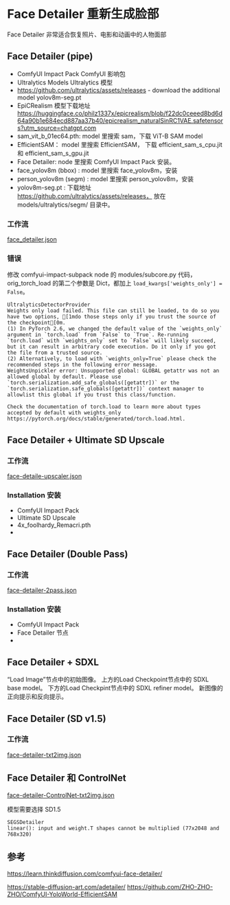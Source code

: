# Face Detailer 重新生成脸部


Face Detailer 非常适合恢复照片、电影和动画中的人物面部




## Face Detailer (pipe)



- ComfyUI Impact Pack  ComfyUI 影响包
- Ultralytics Models  Ultralytics 模型
- https://github.com/ultralytics/assets/releases - download the additional model yolov8m-seg.pt
- EpiCRealism 模型下载地址 https://huggingface.co/philz1337x/epicrealism/blob/f22dc0ceeed8bd6d64a90b1e684ecd887aa37b40/epicrealism_naturalSinRC1VAE.safetensors?utm_source=chatgpt.com
- sam_vit_b_01ec64.pth: model 里搜索 sam，下载 ViT-B SAM model
- EfficientSAM： model 里搜索 EfficientSAM， 下载 efficient_sam_s_cpu.jit  和 efficient_sam_s_gpu.jit
- Face Detailer:  node 里搜索 ComfyUI Impact Pack 安装。
- face_yolov8m (bbox) : model 里搜索 face_yolov8m，安装
- person_yolov8m (segm) : model 里搜索 person_yolov8m，安装
- yolov8m-seg.pt : 下载地址 https://github.com/ultralytics/assets/releases， 放在  models/ultralytics/segm/ 目录中。



### 工作流


[face_detailer.json](./face_detailer.json)



### 错误


修改 comfyui-impact-subpack node 的 modules/subcore.py 代码，orig_torch_load 的第二个参数是 Dict，都加上 `load_kwargs['weights_only'] = False`。  

```
UltralyticsDetectorProvider
Weights only load failed. This file can still be loaded, to do so you have two options, [1mdo those steps only if you trust the source of the checkpoint[0m.
(1) In PyTorch 2.6, we changed the default value of the `weights_only` argument in `torch.load` from `False` to `True`. Re-running `torch.load` with `weights_only` set to `False` will likely succeed, but it can result in arbitrary code execution. Do it only if you got the file from a trusted source.
(2) Alternatively, to load with `weights_only=True` please check the recommended steps in the following error message.
WeightsUnpickler error: Unsupported global: GLOBAL getattr was not an allowed global by default. Please use `torch.serialization.add_safe_globals([getattr])` or the `torch.serialization.safe_globals([getattr])` context manager to allowlist this global if you trust this class/function.

Check the documentation of torch.load to learn more about types accepted by default with weights_only https://pytorch.org/docs/stable/generated/torch.load.html.
```


## Face Detailer + Ultimate SD Upscale



### 工作流


[face-detaile-upscaler.json](./face-detaile-upscaler.json)


### Installation  安装


- ComfyUI Impact Pack
- Ultimate SD Upscale
- 4x_foolhardy_Remacri.pth
- 


## Face Detailer (Double Pass)


### 工作流


[face-detailer-2pass.json](./face-detailer-2pass.json)


### Installation  安装

- ComfyUI Impact Pack
- Face Detailer 节点
- 


##  Face Detailer + SDXL




“Load Image”节点中的初始图像。
上方的Load Checkpoint节点中的 SDXL base model。
下方的Load Checkpint节点中的 SDXL refiner model。
新图像的正向提示和反向提示。



## Face Detailer (SD v1.5)


### 工作流

[face-detailer-txt2img.json](./face-detailer-txt2img.json)




## Face Detailer 和 ControlNet 

[face-detailer-ControlNet-txt2img.json](./face-detailer-ControlNet-txt2img.json)

模型需要选择 SD1.5

```
SEGSDetailer
linear(): input and weight.T shapes cannot be multiplied (77x2048 and 768x320)
```

## 参考


https://learn.thinkdiffusion.com/comfyui-face-detailer/

https://stable-diffusion-art.com/adetailer/
https://github.com/ZHO-ZHO-ZHO/ComfyUI-YoloWorld-EfficientSAM